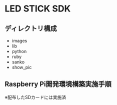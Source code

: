 # LED STICK SDK

## ディレクトリ構成

* images
* lib
* python
* ruby
* sanko
* show_pic  

## Raspberry Pi開発環境構築実施手順

※配布したSDカードには実施済

